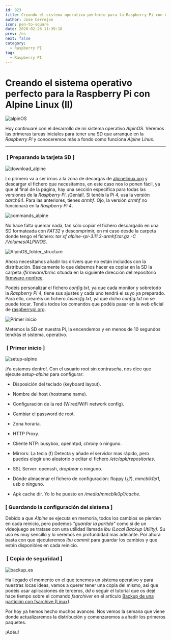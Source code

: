 ```yaml
---
id: 923
title: Creando el sistema operativo perfecto para la Raspberry Pi con Alpine Linux (II)
author: Jose Cerrejon
icon: pen-to-square
date: 2020-02-26 11:39:18
prev: /es
next: false
category:
  - Raspberry PI
tag:
  - Raspberry PI
---
```


# Creando el sistema operativo perfecto para la Raspberry Pi con Alpine Linux (II)

![alpinOS](/images/2020/02/alpinos_logo.png)

Hoy continuaré con el desarrollo de mi sistema operativo *AlpinOS*. Veremos las primeras tareas iniciales para tener una SD que arranque en la *Raspberry Pi* y conoceremos más a fondo como funciona *Alpine Linux*.

- - -
###  [ Preparando la tarjeta SD ]

![download_alpine](/images/2020/02/download_alpine.png)

Lo primero va a ser irnos a la zona de decargas de [alpinelinux.org](https://alpinelinux.org/downloads/) y descargar el fichero que necesitamos, en este caso nos lo ponen fácil, ya que al final de la página, hay una sección específica para todas las versiones de la *Raspberry Pi*. ¡Genial!. Si tenéis la Pi 4, usa la versión *aarch64*. Para las anteriores, tienes *armhf*. Ojo, la versión *armhf* no funcionará en la *Raspberry Pi 4*.

![commands_alpine](/images/2020/02/commands_alpine.png)

No hace falta quemar nada, tan sólo copiar el fichero descargado en una SD formateada con *FAT32* y descomprimir, en mi caso desde la carpeta donde tengo el fichero: *tar xf alpine-rpi-3.11.3-armhf.tar.gz -C /Volumes/ALPINOS*.

![AlpinOS_folder_structure](/images/2020/02/AlpinOS_folder_structure.png)

Ahora necesitamos añadir los drivers que no están incluídos con la distribución. Básicamente lo que debemos hacer es copiar en la SD la carpeta */firmware/brmc* situada en la siguiente dirección del repositorio [firmware-nonfree](https://github.com/RPi-Distro/firmware-nonfree).

Podéis personalizar el fichero *config.txt*, ya que cada monitor y sobretodo la *Raspberry Pi 4*, tiene sus ajustes y cada uno tendrá el suyo ya preparado. Para ello, crearéis un fichero */usercfg.txt*, ya que dicho *config.txt* no se puede tocar. Tenéis todos los comandos que podéis pasar en la web oficial de [raspberrypi.org](https://www.raspberrypi.org/documentation/configuration/config-txt/video.md).

![Primer inicio](/images/2020/02/meet_alpineOS.jpg "Primer inicio")

Metemos la SD en nuestra Pi, la encendemos y en menos de 10 segundos tendrás el sistema, operativo.

###  [ Primer inicio ]

![setup-alpine](/images/2020/02/alpine-setup.jpg "setup-alpine")

¡Ya estamos dentro!. Con el usuario root sin contraseña, nos dice que ejecute *setup-alpine* para configurar:

* Disposición del teclado (keyboard layout).

* Nombre del host (hostname name).

* Configuración de la red (Wired/WiFi network config).

* Cambiar el password de root.

* Zona horaria.

* HTTP Proxy.

* Cliente NTP: busybox, openntpd, *chrony* o ninguno.

* Mirrors: La tecla (f) Detecta y añade el servidor mas rápido, pero puedes elegir uno aleatorio o editar el fichero */etc/apk/repositories*.

* SSL Server: openssh, *dropbear* o ninguno.

* Dónde almacenar el fichero de configuración: floppy (¿?), *mmcblk0p1*, usb o ninguno.

* Apk cache dir. Yo lo he puesto en */media/mmcblk0p1/cache*.


###  [ Guardando la configuración del sistema ]

Debido a que *Alpine* se ejecuta en memoria, todos los cambios se pierden en cada reinicio, pero podemos *"guardar la partida"* como si de un videojuego se tratase con una utilidad llamada *lbu (Local Backup Utility)*. Su uso es muy sencillo y lo veremos en profundidad mas adelante. Por ahora basta con que ejecuteremos *lbu commit* para guardar los cambios y que estén disponibles en cada reinicio.

###  [ Copia de seguridad ]

![backup_es](/images/backup_es.png)

Ha llegado el momento en el que tenemos un sistema operativo y para nuestras locas ideas, vamos a querer tener una copia del mismo, así que podéis usar aplicaciones de terceros, *dd* o seguir el tutorial que os dejé hace tiempo sobre el comando *fsarchiver* en el artículo [Backup de una partición con fsarchive (Linux)](/post.php?id=253).

Por hoy ya hemos hecho muchos avances. Nos vemos la semana que viene donde actualizaremos la distribución y comenzaremos a añadir los primeros paquetes.

¡Adéu!